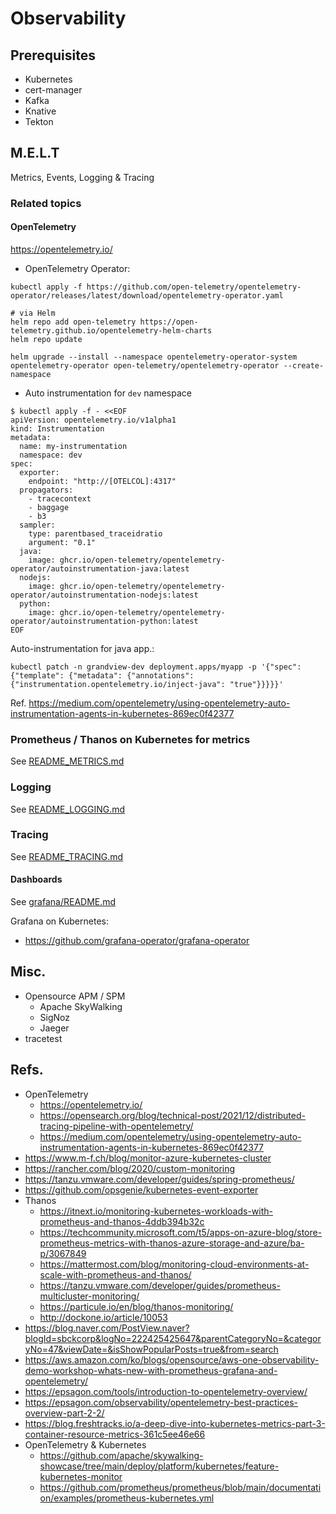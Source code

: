 # Observability

## Prerequisites

- Kubernetes
- cert-manager
- Kafka
- Knative
- Tekton

## M.E.L.T

Metrics, Events, Logging & Tracing

### Related topics

#### OpenTelemetry

https://opentelemetry.io/

- OpenTelemetry Operator:
```
kubectl apply -f https://github.com/open-telemetry/opentelemetry-operator/releases/latest/download/opentelemetry-operator.yaml

# via Helm
helm repo add open-telemetry https://open-telemetry.github.io/opentelemetry-helm-charts
helm repo update

helm upgrade --install --namespace opentelemetry-operator-system opentelemetry-operator open-telemetry/opentelemetry-operator --create-namespace

```

- Auto instrumentation for `dev` namespace
```
$ kubectl apply -f - <<EOF
apiVersion: opentelemetry.io/v1alpha1
kind: Instrumentation
metadata:
  name: my-instrumentation
  namespace: dev
spec:
  exporter:
    endpoint: "http://[OTELCOL]:4317"
  propagators:
    - tracecontext
    - baggage
    - b3
  sampler:
    type: parentbased_traceidratio
    argument: "0.1"
  java:
    image: ghcr.io/open-telemetry/opentelemetry-operator/autoinstrumentation-java:latest
  nodejs:
    image: ghcr.io/open-telemetry/opentelemetry-operator/autoinstrumentation-nodejs:latest
  python:
    image: ghcr.io/open-telemetry/opentelemetry-operator/autoinstrumentation-python:latest
EOF
```

Auto-instrumentation for java app.:
```
kubectl patch -n grandview-dev deployment.apps/myapp -p '{"spec": {"template": {"metadata": {"annotations": {"instrumentation.opentelemetry.io/inject-java": "true"}}}}}'

```

Ref. https://medium.com/opentelemetry/using-opentelemetry-auto-instrumentation-agents-in-kubernetes-869ec0f42377


### Prometheus / Thanos on Kubernetes for metrics

See [README_METRICS.md](README_METRICS.md)

### Logging

See [README_LOGGING.md](README_LOGGING.md)

### Tracing

See [README_TRACING.md](README_TRACING.md)

#### Dashboards

See [grafana/README.md](grafana/README.md)

Grafana on Kubernetes:
- https://github.com/grafana-operator/grafana-operator

## Misc.

- Opensource APM / SPM
  - Apache SkyWalking
  - SigNoz
  - Jaeger
- tracetest

## Refs.

- OpenTelemetry
  - https://opentelemetry.io/
  - https://opensearch.org/blog/technical-post/2021/12/distributed-tracing-pipeline-with-opentelemetry/
  - https://medium.com/opentelemetry/using-opentelemetry-auto-instrumentation-agents-in-kubernetes-869ec0f42377
- https://www.m-f.ch/blog/monitor-azure-kubernetes-cluster
- https://rancher.com/blog/2020/custom-monitoring
- https://tanzu.vmware.com/developer/guides/spring-prometheus/
- https://github.com/opsgenie/kubernetes-event-exporter
- Thanos
  - https://itnext.io/monitoring-kubernetes-workloads-with-prometheus-and-thanos-4ddb394b32c
  - https://techcommunity.microsoft.com/t5/apps-on-azure-blog/store-prometheus-metrics-with-thanos-azure-storage-and-azure/ba-p/3067849
  - https://mattermost.com/blog/monitoring-cloud-environments-at-scale-with-prometheus-and-thanos/
  - https://tanzu.vmware.com/developer/guides/prometheus-multicluster-monitoring/
  - https://particule.io/en/blog/thanos-monitoring/
  - http://dockone.io/article/10053
- https://blog.naver.com/PostView.naver?blogId=sbckcorp&logNo=222425425647&parentCategoryNo=&categoryNo=47&viewDate=&isShowPopularPosts=true&from=search
- https://aws.amazon.com/ko/blogs/opensource/aws-one-observability-demo-workshop-whats-new-with-prometheus-grafana-and-opentelemetry/
- https://epsagon.com/tools/introduction-to-opentelemetry-overview/
- https://epsagon.com/observability/opentelemetry-best-practices-overview-part-2-2/
- https://blog.freshtracks.io/a-deep-dive-into-kubernetes-metrics-part-3-container-resource-metrics-361c5ee46e66
- OpenTelemetry & Kubernetes
  - https://github.com/apache/skywalking-showcase/tree/main/deploy/platform/kubernetes/feature-kubernetes-monitor
  - https://github.com/prometheus/prometheus/blob/main/documentation/examples/prometheus-kubernetes.yml
